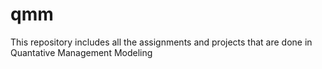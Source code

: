 # qmm
This repository includes all the assignments and projects that are done in Quantative Management Modeling
